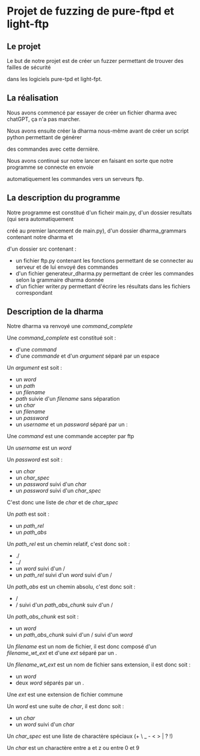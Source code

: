 # Projet de fuzzing de pure-ftpd et light-ftp

## Le projet

Le but de notre projet est de créer un fuzzer permettant de trouver des failles de sécurité

dans les logiciels pure-tpd et light-fpt.

## La réalisation

Nous avons commencé par essayer de créer un fichier dharma avec chatGPT, ça n'a pas marcher.

Nous avons ensuite créer la dharma nous-même avant de créer un script python permettant de générer

des commandes avec cette dernière.

Nous avons continué sur notre lancer en faisant en sorte que notre programme se connecte en envoie

automatiquement les commandes vers un serveurs ftp.

## La description du programme

Notre programme est constitué d'un ficheir main.py, d'un dossier resultats (qui sera automatiquement

créé au premier lancement de main.py), d'un dossier dharma_grammars contenant notre dharma et

d'un dossier src contenant :

  - un fichier ftp.py contenant les fonctions permettant de se connecter au serveur et de lui envoyé des commandes
  - d'un fichier generateur_dharma.py permettant de créer les commandes selon la grammaire dharma donnée
  - d'un fichier writer.py permettant d'écrire les résultats dans les fichiers correspondant

## Description de la dharma

Notre dharma va renvoyé une *command_complete*

Une *command_complete* est constitué soit :

  - d'une *command*
  - d'une *commande* et d'un *argument* séparé par un espace

Un *argument* est soit :

  - un *word*
  - un *path*
  - un *filename*
  - *path* suivie d'un *filename* sans séparation
  - un *char*
  - un *filename*
  - un *password*
  - un *username* et un *password* séparé par un :

Une *command* est une commande accepter par ftp

Un *username* est un *word*

Un *password* est soit :

  - un *char*
  - un *char_spec*
  - un *password* suivi d'un *char*
  - un *password* suivi d'un *char_spec*

C'est donc une liste de *char* et de *char_spec*

Un *path* est soit :

  - un *path_rel*
  - un *path_abs*

Un *path_rel* est un chemin relatif, c'est donc soit :

  - ./
  - ../
  - un *word* suivi d'un /
  - un *path_rel* suivi d'un *word* suivi d'un /

Un *path_abs* est un chemin absolu, c'est donc soit :

  - /
  - / suivi d'un *path_abs_chunk* suiv d'un /

Un *path_abs_chunk* est soit :

  - un *word*
  - un *path_abs_chunk* suivi d'un / suivi d'un *word*

Un *filename* est un nom de fichier, il est donc composé d'un *filename_wt_ext* et d'une *ext* séparé par un .

Un *filename_wt_ext* est un nom de fichier sans extension, il est donc soit :

  - un *word*
  - deux *word* séparés par un .

Une *ext* est une extension de fichier commune

Un *word* est une suite de *char*, il est donc soit :

  - un *char*
  - un *word* suivi d'un *char*

Un *char_spec* est une liste de charactère spéciaux (+ \ _ - < > | ? !)

Un *char* est un charactère entre a et z ou entre 0 et 9
